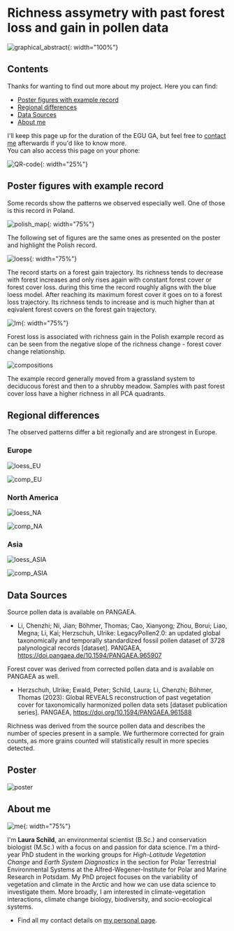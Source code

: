 # Richness assymetry with past forest loss and gain in pollen data
![graphical_abstract](/richness_assymetry/figures/graphical_abstract.png){: width="100%"}

## Contents

Thanks for wanting to find out more about my project.
Here you can find:
- [Poster figures with example record](#poster-figures-with-example-record)
- [Regional differences](#regional-differences)
- [Data Sources](#data-sources)
- [About me](#about-me)

I'll keep this page up for the duration of the EGU GA, but feel free to [contact me](#about-me) afterwards if you'd like to know more.  
You can also access this page on your phone:

![QR-code](/richness_assymetry/figures/QR.png){: width="25%"}

## Poster figures with example record

Some records show the patterns we observed especially well. One of those is this record in Poland.

![polish_map](/richness_assymetry/figures/polish_map.png){: width="75%"}

The following set of figures are the same ones as presented on the poster and highlight the Polish record.

![loess](/richness_assymetry/figures/Fig_1_B_polish-1.png){: width="75%"}

The record starts on a forest gain trajectory. Its richness tends to decrease with forest increases and only rises again with constant forest cover or forest cover loss. during this time the record roughly aligns with the blue loess model. After reaching its maximum forest cover it goes on to a forest loss trajectory. Its richness tends to increase and is much higher than at eqivalent forest covers on the forest gain trajectory.

![lm](/richness_assymetry/figures/Fig_2_A_polish-1.png){: width="75%"}

Forest loss is associated with richness gain in the Polish example record as can be seen from the negative slope of the richness change - forest cover change relationship.

![compositions](/richness_assymetry/figures/Fig_3polish_-1.png)

The example record generally moved from a grassland system to deciducous forest and then to a shrubby meadow. Samples with past forest cover loss have a higher richness in all PCA quadrants.

## Regional differences

The observed patterns differ a bit regionally and are strongest in Europe. 

### Europe

![loess_EU](/richness_assymetry/figures/Fig1_EUROPE.png)

![comp_EU](/richness_assymetry/figures/Fig_3_EUROPE.png)

### North America

![loess_NA](/richness_assymetry/figures/Fig1_NORTH_AMERICA.png)

![comp_NA](/richness_assymetry/figures/Fig_3_NORTH_AMERICA.png)

### Asia

![loess_ASIA](/richness_assymetry/figures/Fig1_ASIA.png)

![comp_ASIA](/richness_assymetry/figures/Fig_3_ASIA.png) 

## Data Sources

Source pollen data is available on PANGAEA.
- Li, Chenzhi; Ni, Jian; Böhmer, Thomas; Cao, Xianyong; Zhou, Borui; Liao, Megna; Li, Kai; Herzschuh, Ulrike: LegacyPollen2.0: an updated global taxonomically and temporally standardized fossil pollen dataset of 3728 palynological records [dataset]. PANGAEA, https://doi.pangaea.de/10.1594/PANGAEA.965907

Forest cover was derived from corrected pollen data and is available on PANGAEA as well.
- Herzschuh, Ulrike; Ewald, Peter; Schild, Laura; Li, Chenzhi; Böhmer, Thomas (2023): Global REVEALS reconstruction of past vegetation cover for taxonomically harmonized pollen data sets [dataset publication series]. PANGAEA, https://doi.org/10.1594/PANGAEA.961588

Richness was derived from the source pollen data and describes the number of species present in a sample. We furthermore corrected for grain counts, as more grains counted will statistically result in more species detected.

## Poster

![poster](/richness_assymetry/figures/EGU_LS-1.png)


## About me

![me](/richness_assymetry/figures/IMG_3938.JPG){: width="75%"}

I'm **Laura Schild**, an environmental scientist (B.Sc.) and conservation biologist (M.Sc.) with a focus on and passion for data science. 
I'm a third-year PhD student in the working groups for *High-Latitude Vegetation Change* and *Earth System Diagnostics* in the section for Polar Terrestrial Environmental Systems at the Alfred-Wegener-Institute for Polar and Marine Research in Potsdam. My PhD project focuses on the variability of vegetation and climate in the Arctic and how we can use data science to investigate them. More broadly, I am interested in climate-vegetation interactions, climate change biology, biodiversity, and socio-ecological systems.  
- Find all my contact details on [my personal page](https://www.awi.de/ueber-uns/organisation/mitarbeiter/detailseite/laura-schild.html).
